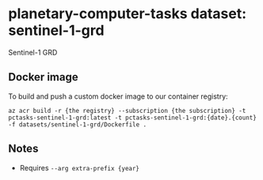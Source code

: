 # planetary-computer-tasks dataset: sentinel-1-grd

Sentinel-1 GRD

## Docker image

To build and push a custom docker image to our container registry:

```shell
az acr build -r {the registry} --subscription {the subscription} -t pctasks-sentinel-1-grd:latest -t pctasks-sentinel-1-grd:{date}.{count} -f datasets/sentinel-1-grd/Dockerfile .
```

## Notes

- Requires `--arg extra-prefix {year}`